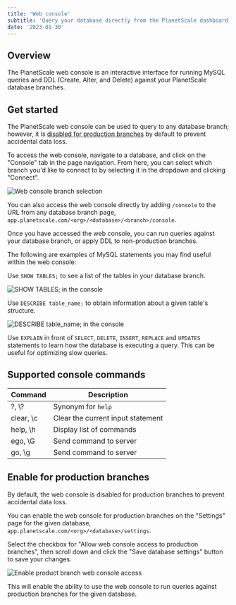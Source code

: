 ```yaml
---
title: 'Web console'
subtitle: 'Query your database directly from the PlanetScale dashboard'
date: '2023-01-30'
---
```


## Overview

The PlanetScale web console is an interactive interface for running MySQL queries and DDL (Create, Alter, and Delete) against your PlanetScale database branches.

## Get started

The PlanetScale web console can be used to query to any database branch; however, it is [disabled for production branches](/docs/concepts/web-console#enable-for-production-branches) by default to prevent accidental data loss.

To access the web console, navigate to a database, and click on the "Console" tab in the page navigation. From here, you can select which branch you'd like to connect to by selecting it in the dropdown and clicking "Connect".

![Web console branch selection](/assets/docs/concepts/web-console/web-console-branch-selection.png)

You can also access the web console directly by adding `/console` to the URL from any database branch page,
`app.planetscale.com/<org>/<database>/<branch>/console`.

Once you have accessed the web console, you can run queries against your database branch, or apply DDL to non-production branches.

The following are examples of MySQL statements you may find useful within the web console:

Use `SHOW TABLES;` to see a list of the tables in your database branch.

![SHOW TABLES; in the console](/assets/docs/concepts/web-console/web-console-show-tables.png)

Use `DESCRIBE table_name;` to obtain information about a given table's structure.

![DESCRIBE table_name; in the console](/assets/docs/concepts/web-console/web-console-describe-products.png)

Use `EXPLAIN` in front of `SELECT`, `DELETE`, `INSERT`, `REPLACE` and `UPDATES` statements to learn how the database is executing a query. This can be useful for optimizing slow queries.

## Supported console commands

| Command   | Description                       |
| --------- | --------------------------------- |
| ?, \\?    | Synonym for `help`                |
| clear, \c | Clear the current input statement |
| help, \h  | Display list of commands          |
| ego, \G   | Send command to server            |
| go, \g    | Send command to server            |

## Enable for production branches

By default, the web console is disabled for production branches to prevent accidental data loss.

You can enable the web console for production branches on the "Settings" page for the given database,
`app.planetscale.com/<org>/<database>/settings`.

Select the checkbox for "Allow web console access to production branches", then scroll down and click the "Save database settings" button to save your changes.

![Enable product branch web console access](/assets/docs/concepts/web-console/web-console-enable-prod-branches.png)

This will enable the ability to use the web console to run queries against production branches for the given database.
